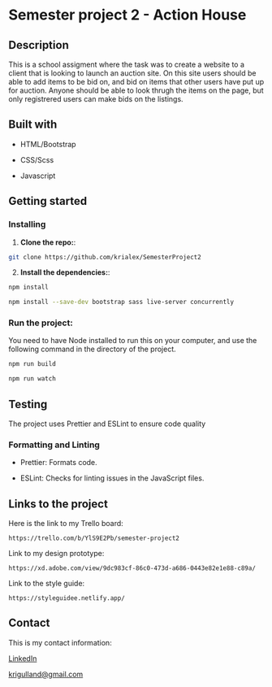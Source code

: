 # Semester project 2 - Action House

## Description

This is a school assigment where the task was to create a website to a client that is looking to launch an auction site. On this site users should be able to add items to be bid on, and bid on items that other users have put up for auction. Anyone should be able to look thrugh the items on the page, but only registrered users can make bids on the listings.

## Built with

- HTML/Bootstrap

- CSS/Scss

- Javascript

## Getting started

### Installing

1. **Clone the repo:**:

```bash
git clone https://github.com/krialex/SemesterProject2
```

2. **Install the dependencies:**:

```bash
npm install
```

```bash
npm install --save-dev bootstrap sass live-server concurrently
```

### **Run the project:**

You need to have Node installed to run this on your computer, and use the following command in the directory of the project.

```bash
npm run build
```

```bash
npm run watch
```

## Testing

The project uses Prettier and ESLint to ensure code quality

### Formatting and Linting

- Prettier: Formats code.

- ESLint: Checks for linting issues in the JavaScript files.

## Links to the project

Here is the link to my Trello board:

```
https://trello.com/b/YlS9E2Pb/semester-project2
```

Link to my design prototype:

```
https://xd.adobe.com/view/9dc983cf-86c0-473d-a686-0443e82e1e88-c89a/
```

Link to the style guide:

```
https://styleguidee.netlify.app/
```

## Contact

This is my contact information:

[LinkedIn](https://www.linkedin.com/feed/?trk=guest_homepage-basic_nav-header-signin 'KristineAlexandersen profile')

<krigulland@gmail.com>

